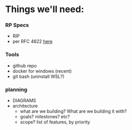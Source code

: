 # Things we'll need:

### RP Specs
* RIP
* per RFC 4822 [here](https://tools.ietf.org/html/rfc4822)


### Tools
* github repo
* docker for windows (recent)
* git bash  (uninstall WSL?)


### planning
* DIAGRAMS
* architecture
    * what are we building?  What are we building it with?
    * goals? milestones? etc?
    * scope?  list of features, by priority
